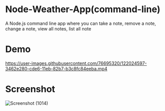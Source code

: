 # Node-Weather-App(command-line)
A Node.js command line app where you can take a note, remove a note, change a note, view all notes, list all note 

# Demo

https://user-images.githubusercontent.com/76695320/122024597-3462e280-cde6-11eb-82b7-b3c8fc84eeba.mp4

# Screenshot

![Screenshot (1014)](https://user-images.githubusercontent.com/76695320/122024898-7b50d800-cde6-11eb-9069-a4a00be9c731.png)
